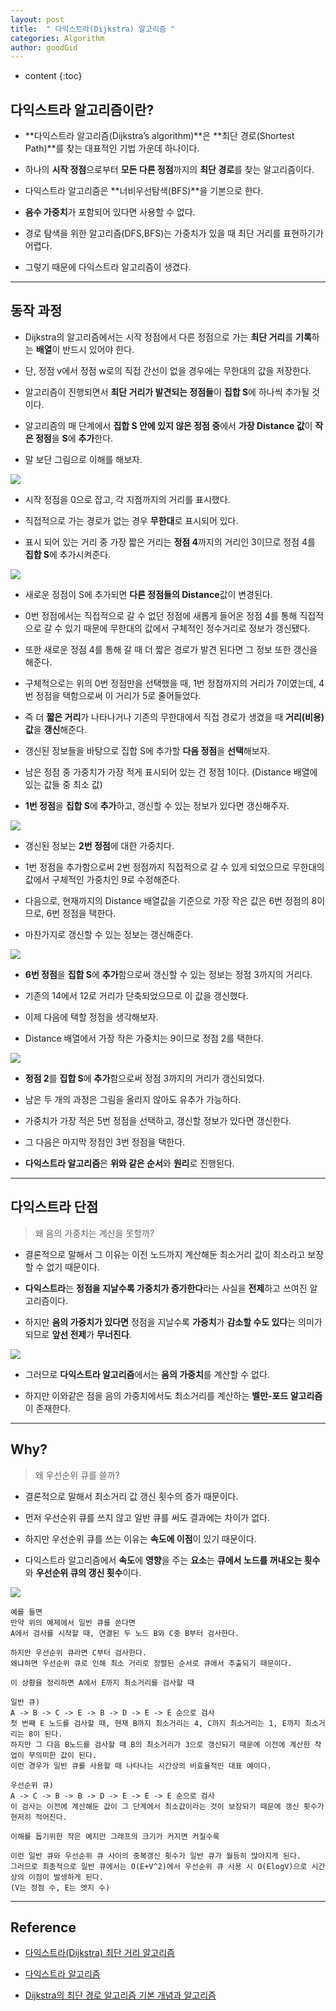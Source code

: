 ```yaml
---
layout: post
title:  " 다익스트라(Dijkstra) 알고리즘 "
categories: Algorithm
author: goodGid
---
```

* content
{:toc}

## 다익스트라 알고리즘이란?

* **다익스트라 알고리즘(Dijkstra’s algorithm)**은 **최단 경로(Shortest Path)**를 찾는 대표적인 기법 가운데 하나이다.

* 하나의 **시작 정점**으로부터 **모든 다른 정점**까지의 **최단 경로**를 찾는 알고리즘이다.

* 다익스트라 알고리즘은 **너비우선탐색(BFS)**을 기본으로 한다. 

* **음수 가중치**가 포함되어 있다면 사용할 수 없다.

* 경로 탐색을 위한 알고리즘(DFS,BFS)는 가중치가 있을 때 최단 거리를 표현하기가 어렵다.

* 그렇기 때문에 다익스트라 알고리즘이 생겼다.











---

## 동작 과정

* Dijkstra의 알고리즘에서는 시작 정점에서 다른 정점으로 가는 **최단 거리**를 **기록**하는 **배열**이 반드시 있어야 한다.

* 단, 정점 v에서 정점 w로의 직접 간선이 없을 경우에는 무한대의 값을 저장한다. 

* 알고리즘이 진행되면서 **최단 거리가 발견되는 정점들**이 **집합 S**에 하나씩 추가될 것이다.

* 알고리즘의 매 단계에서 **집합 S 안에 있지 않은 정점 중**에서 **가장 Distance 값**이 **작은 정점**을 **S**에 **추가**한다.

* 말 보단 그림으로 이해를 해보자.



![](/assets/img/algorithm/dijkstra_algorithm_1.png)

* 시작 정점을 0으로 잡고, 각 지점까지의 거리를 표시했다. 

* 직접적으로 가는 경로가 없는 경우 **무한대**로 표시되어 있다. 

* 표시 되어 있는 거리 중 가장 짧은 거리는 **정점 4**까지의 거리인 3이므로 정점 4를 **집합 S**에 추가시켜준다.








![](/assets/img/algorithm/dijkstra_algorithm_2.png)

* 새로운 정점이 S에 추가되면 **다른 정점들의 Distance**값이 변경된다. 

* 0번 정점에서는 직접적으로 갈 수 없던 정점에 새롭게 들어온 정점 4를 통해 직접적으로 갈 수 있기 때문에 무한대의 값에서 구체적인 정수거리로 정보가 갱신됐다. 

* 또한 새로운 정점 4를 통해 갈 때 더 짧은 경로가 발견 된다면 그 정보 또한 갱신을 해준다. 

* 구체적으로는 위의 0번 정점만을 선택했을 때, 1번 정점까지의 거리가 7이였는데, 4번 정점을 택함으로써 이 거리가 5로 줄어들었다. 

* 즉 더 **짧은 거리**가 나타나거나 기존의 무한대에서 직접 경로가 생겼을 때 **거리(비용)값**을 **갱신**해준다.

* 갱신된 정보들을 바탕으로 집합 S에 추가할 **다음 정점**을 **선택**해보자. 

* 남은 정점 중 가중치가 가장 적게 표시되어 있는 건 정점 1이다. (Distance 배열에 있는 값들 중 최소 값)

* **1번 정점**을 **집합 S**에 **추가**하고, 갱신할 수 있는 정보가 있다면 갱신해주자.






![](/assets/img/algorithm/dijkstra_algorithm_3.png)


* 갱신된 정보는 **2번 정점**에 대한 가중치다. 

* 1번 정점을 추가함으로써 2번 정점까지 직접적으로 갈 수 있게 되었으므로 무한대의 값에서 구체적인 가중치인 9로 수정해준다. 

* 다음으로, 현재까지의 Distance 배열값을 기준으로 가장 작은 값은 6번 정점의 8이므로, 6번 정점을 택한다. 

* 마찬가지로 갱신할 수 있는 정보는 갱신해준다.






![](/assets/img/algorithm/dijkstra_algorithm_4.png)


* **6번 정점**을 **집합 S**에 **추가**함으로써 갱신할 수 있는 정보는 정점 3까지의 거리다. 

* 기존의 14에서 12로 거리가 단축되었으므로 이 값을 갱신했다. 

* 이제 다음에 택할 정점을 생각해보자. 

* Distance 배열에서 가장 작은 가중치는 9이므로 정점 2를 택한다.







![](/assets/img/algorithm/dijkstra_algorithm_5.png)

* **정점 2**를 **집합 S**에 **추가**함으로써 정점 3까지의 거리가 갱신되었다. 

* 남은 두 개의 과정은 그림을 올리지 않아도 유추가 가능하다. 

* 가중치가 가장 적은 5번 정점을 선택하고, 갱신할 정보가 있다면 갱신한다. 

* 그 다음은 마지막 정점인 3번 정점을 택한다. 

* **다익스트라 알고리즘**은 **위와 같은 순서**와 **원리**로 진행된다.


---

## 다익스트라 단점


> 왜 음의 가중치는 계산을 못할까? 

* 결론적으로 말해서 그 이유는 이전 노드까지 계산해둔 최소거리 값이 최소라고 보장할 수 없기 때문이다.

* **다익스트라**는 **정점을 지날수록 가중치가 증가한다**라는 사실을 **전제**하고 쓰여진 알고리즘이다. 

* 하지만 **음의 가중치가 있다면** 정점을 지날수록 **가중치**가 **감소할 수도 있다**는 의미가 되므로 **앞선 전제**가 **무너진다**. 


![](/assets/img/algorithm/dijkstra_algorithm_6.png)



* 그러므로 **다익스트라 알고리즘**에서는 **음의 가중치**를 계산할 수 없다. 

* 하지만 이와같은 점을 음의 가중치에서도 최소거리를 계산하는 **벨만-포드 알고리즘**이 존재한다.  






---

## Why?

> 왜 우선순위 큐를 쓸까?

* 결론적으로 말해서 최소거리 값 갱신 횟수의 증가 때문이다. 

* 먼저 우선순위 큐를 쓰지 않고 일반 큐를 써도 결과에는 차이가 없다. 

* 하지만 우선순위 큐를 쓰는 이유는 **속도에 이점**이 있기 때문이다. 

* 다익스트라 알고리즘에서 **속도**에 **영향**을 주는 **요소**는 **큐에서 노드를 꺼내오는 횟수**와 **우선순위 큐의 갱신 횟수**이다. 



![](/assets/img/algorithm/dijkstra_algorithm_7.png)



```
예를 들면 
만약 위의 예제에서 일반 큐를 쓴다면 
A에서 검사를 시작할 때, 연결된 두 노드 B와 C중 B부터 검사한다. 

하지만 우선순위 큐라면 C부터 검사한다. 
왜냐하면 우선순위 큐로 인해 최소 거리로 정렬된 순서로 큐에서 추출되기 때문이다. 

이 상황을 정리하면 A에서 E까지 최소거리를 검사할 때

일반 큐)
A -> B -> C -> E -> B -> D -> E -> E 순으로 검사
첫 번째 E 노드를 검사할 때, 현재 B까지 최소거리는 4, C까지 최소거리는 1, E까지 최소거리는 8이 된다.
하지만 그 다음 B노드를 검사할 때 B의 최소거리가 3으로 갱신되기 때문에 이전에 계산한 작업이 무의미한 값이 된다. 
이런 경우가 일반 큐를 사용할 때 나타나는 시간상의 비효율적인 대표 예이다.

우선순위 큐)
A -> C -> B -> B -> D -> E -> E -> E 순으로 검사
이 검사는 이전에 계산해둔 값이 그 단계에서 최소값이라는 것이 보장되기 때문에 갱신 횟수가 현저히 적어진다.

이해를 돕기위한 작은 예지만 그래프의 크기가 커지면 커질수록 

이런 일반 큐와 우선순위 큐 사이의 중복갱신 횟수가 일반 큐가 월등히 많아지게 된다. 
그러므로 최종적으로 일반 큐에서는 O(E+V^2)에서 우선순위 큐 사용 시 O(ElogV)으로 시간상의 이점이 발생하게 된다. 
(V는 정점 수, E는 엣지 수)
```



---

## Reference

* [다익스트라(Dijkstra) 최단 거리 알고리즘](http://makefortune2.tistory.com/26)

* [다익스트라 알고리즘](https://ratsgo.github.io/data%20structure&algorithm/2017/11/26/dijkstra/)

* [Dijkstra의 최단 경로 알고리즘 기본 개념과 알고리즘](http://mattlee.tistory.com/50)
